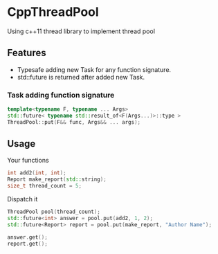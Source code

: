 # CppThreadPool
Using c++11 thread library to implement thread pool

## Features
- Typesafe adding new Task for any function signature.
- std::future<R> is returned after added new Task.

### Task adding function signature

```cpp
template<typename F, typename ... Args>
std::future< typename std::result_of<F(Args...)>::type > 
ThreadPool::put(F&& func, Args&& ... args);
```

## Usage

Your functions
```cpp
int add2(int, int);
Report make_report(std::string);
size_t thread_count = 5;
```

Dispatch it
```cpp
ThreadPool pool(thread_count);
std::future<int> answer = pool.put(add2, 1, 2);
std::future<Report> report = pool.put(make_report, "Author Name");

answer.get();
report.get();
```
